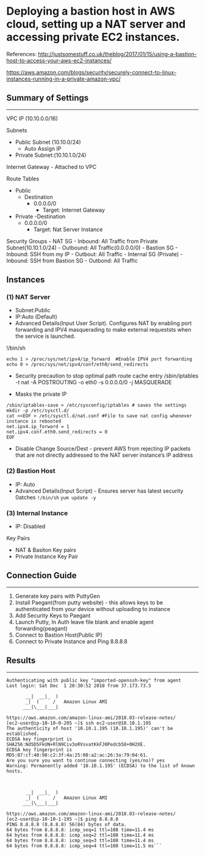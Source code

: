 # Deploying a bastion host in AWS cloud, setting up a NAT server and accessing private EC2 instances. 

References: 
http://justsomestuff.co.uk/theblog/2017/01/15/using-a-bastion-host-to-access-your-aws-ec2-instances/

https://aws.amazon.com/blogs/security/securely-connect-to-linux-instances-running-in-a-private-amazon-vpc/

## Summary of Settings 
----------------------------------------------------------
VPC IP (10.10.0.0/16) 		      

Subnets 
  - Public Subnet (10.10.0/24)
    - Auto Assign IP 
  - Private Subnet:(10.10.1.0/24)
  
Internet Gateway - Attached to VPC

Route Tables
  - Public 
    - Destination 
      - 0.0.0.0/0
          - Target: Internet Gateway
  - Private 
     -Destination 
      - 0.0.0.0/0
          - Target: Nat Server Instance

Security Groups 
	- NAT SG
		- Inbound: All Traffic from Private Subnet(10.10.1.0/24)
		- Outbound: All Traffic(0.0.0.0/0) 
	- Bastion SG
		- Inbound: SSH from my IP
		- Outbout: All Traffic 
	- Internal SG (Private) 
		- Inbound: SSH from Bastion SG
		- Outbond: All Traffic  
		

## Instances
### (1) NAT Server  
- Subnet:Public
- IP:Auto (Default) 
- Advanced Details(Input User Script).
Configures NAT by enabling port forwarding and IPV4 masquerading to make external requeststs when the service is launched.

!/bin/sh
```
echo 1 > /proc/sys/net/ipv4/ip_forward  #Enable IPV4 port forwarding                             
echo 0 > /proc/sys/net/ipv4/conf/eth0/send_redirects
```

* Security precaution to stop optimal path route cache entry
/sbin/iptables -t nat -A POSTROUTING -o eth0 -s 0.0.0.0/0 -j MASQUERADE

* Masks the private IP
```
/sbin/iptables-save > /etc/sysconfig/iptables # saves the settings 
mkdir -p /etc/sysctl.d/ 
cat <<EOF > /etc/sysctl.d/nat.conf #File to save nat config whenever instance is rebooted
net.ipv4.ip_forward = 1 
net.ipv4.conf.eth0.send_redirects = 0
EOF 
```

* Disable Change Source/Dest -  prevent AWS from rejecting IP packets that are not directly addressed to the NAT server instance’s 				 IP address
### (2) Bastion Host
- IP: Auto 
- Advanced Details(Input Script) - Ensures server has latest security 0atches 
`!/bin/sh`
`yum update -y`
### (3) Internal Instance 
- IP: Disabled
			
Key Pairs
- NAT & Basiton Key pairs
- Private Instance Key Pair 

## Connection Guide
----------------------------------------------------------			
1. Generate key pairs with  PuttyGen 
2. Install Paegant(from putty website) - this allows keys to be authenticated from your device without uploading to instance
3. Add Security Keys to Paegant
4. Launch Putty, In Auth leave file blank and enable agent forwarding(peagant) 
5. Connect to Bastion Host(Public IP) 
6. Connect to Private Instance and Ping 8.8.8.8

## Results
------------------------------------------------------------
```login as: ec2-user
Authenticating with public key "imported-openssh-key" from agent
Last login: Sat Dec  1 20:30:52 2018 from 37.173.73.5

       __|  __|_  )
       _|  (     /   Amazon Linux AMI
      ___|\___|___|

https://aws.amazon.com/amazon-linux-ami/2018.03-release-notes/
[ec2-user@ip-10-10-0-205 ~]$ ssh ec2-user@10.10.1.195
The authenticity of host '10.10.1.195 (10.10.1.195)' can't be established.
ECDSA key fingerprint is SHA256:Nd5D5FkUN+RlN9Civ3oRVsvatKkFJ0Pedcb58+0H2XE.
ECDSA key fingerprint is MD5:07:cf:48:98:c2:3f:4a:25:08:a2:ac:26:3a:79:04:61.
Are you sure you want to continue connecting (yes/no)? yes
Warning: Permanently added '10.10.1.195' (ECDSA) to the list of known hosts.



       __|  __|_  )
       _|  (     /   Amazon Linux AMI
      ___|\___|___|

https://aws.amazon.com/amazon-linux-ami/2018.03-release-notes/
[ec2-user@ip-10-10-1-195 ~]$ ping 8.8.8.8
PING 8.8.8.8 (8.8.8.8) 56(84) bytes of data.
64 bytes from 8.8.8.8: icmp_seq=1 ttl=108 time=11.4 ms
64 bytes from 8.8.8.8: icmp_seq=2 ttl=108 time=11.4 ms
64 bytes from 8.8.8.8: icmp_seq=3 ttl=108 time=11.4 ms
64 bytes from 8.8.8.8: icmp_seq=4 ttl=108 time=11.5 ms```
